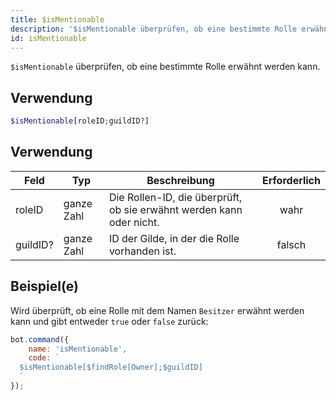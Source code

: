 ```yaml
---
title: $isMentionable
description: '$isMentionable überprüfen, ob eine bestimmte Rolle erwähnt werden kann.'
id: isMentionable
---
```


`$isMentionable` überprüfen, ob eine bestimmte Rolle erwähnt werden kann.

## Verwendung

```php
$isMentionable[roleID;guildID?]
```

## Verwendung

| Feld     | Typ        | Beschreibung                                                         | Erforderlich |
| -------- | ---------- | -------------------------------------------------------------------- |:------------:|
| roleID   | ganze Zahl | Die Rollen-ID, die überprüft, ob sie erwähnt werden kann oder nicht. |     wahr     |
| guildID? | ganze Zahl | ID der Gilde, in der die Rolle vorhanden ist.                        |    falsch    |

## Beispiel(e)

Wird überprüft, ob eine Rolle mit dem Namen `Besitzer` erwähnt werden kann und gibt entweder `true` oder `false` zurück:

```javascript
bot.command({
    name: 'isMentionable',
    code: `
  $isMentionable[$findRole[Owner];$guildID]
  `
});
```
